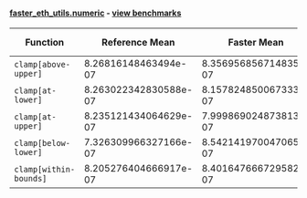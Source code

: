#### [faster_eth_utils.numeric](https://github.com/BobTheBuidler/faster-eth-utils/blob/master/faster_eth_utils/numeric.py) - [view benchmarks](https://github.com/BobTheBuidler/faster-eth-utils/blob/master/benchmarks/test_numeric_benchmarks.py)

| Function | Reference Mean | Faster Mean | % Change | Speedup (%) | x Faster | Faster |
|----------|---------------|-------------|----------|-------------|----------|--------|
| `clamp[above-upper]` | 8.26816148463494e-07 | 8.356956856714835e-07 | -1.07% | -1.06% | 0.99x | ❌ |
| `clamp[at-lower]` | 8.263022342830588e-07 | 8.157824850067333e-07 | 1.27% | 1.29% | 1.01x | ✅ |
| `clamp[at-upper]` | 8.235121434064629e-07 | 7.999869024873813e-07 | 2.86% | 2.94% | 1.03x | ✅ |
| `clamp[below-lower]` | 7.326309966327166e-07 | 8.542141970047065e-07 | -16.60% | -14.23% | 0.86x | ❌ |
| `clamp[within-bounds]` | 8.205276404666917e-07 | 8.401647666729582e-07 | -2.39% | -2.34% | 0.98x | ❌ |
